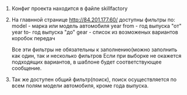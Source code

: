 1. Конфиг проекта находится в файле skillfactory 
2. На главнной странице http://84.201.177.60/ доступны фильтры по:
    model - марка или модель автомобиля
    year from - год выпуска "от"
    year to- год выпуска "до"
    gear - список из возможеных вариантов коробок передач
    
    Все эти фильтры не обязательны к заполнению(можно заполнить как один, так и несколько фильтров
    Если при выборке не окажется подходящих вариантов, в шаблоне будет соответствующее сообщение.
    
3. Так же доступен общий фильтр(поиск), поиск осуществляется по всем полям модели автомобиля, кроме года выпуска.


